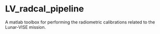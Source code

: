 # LV_radcal_pipeline
A matlab toolbox for performing the radiometric calibrations related to the Lunar-VISE mission.
